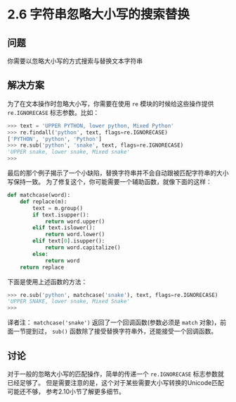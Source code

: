 # 2.6 字符串忽略大小写的搜索替换

## 问题

你需要以忽略大小写的方式搜索与替换文本字符串

## 解决方案

为了在文本操作时忽略大小写，你需要在使用 `re` 模块的时候给这些操作提供 `re.IGNORECASE` 标志参数。比如：

```python
>>> text = 'UPPER PYTHON, lower python, Mixed Python'
>>> re.findall('python', text, flags=re.IGNORECASE)
['PYTHON', 'python', 'Python']
>>> re.sub('python', 'snake', text, flags=re.IGNORECASE)
'UPPER snake, lower snake, Mixed snake'
>>>
```

最后的那个例子揭示了一个小缺陷，替换字符串并不会自动跟被匹配字符串的大小写保持一致。 为了修复这个，你可能需要一个辅助函数，就像下面的这样：

```python
def matchcase(word):
    def replace(m):
        text = m.group()
        if text.isupper():
            return word.upper()
        elif text.islower():
            return word.lower()
        elif text[0].isupper():
            return word.capitalize()
        else:
            return word
    return replace
```

下面是使用上述函数的方法：

```python
>>> re.sub('python', matchcase('snake'), text, flags=re.IGNORECASE)
'UPPER SNAKE, lower snake, Mixed Snake'
>>>
```

译者注： `matchcase('snake')` 返回了一个回调函数(参数必须是 `match` 对象)，前面一节提到过， `sub()` 函数除了接受替换字符串外，还能接受一个回调函数。

## 讨论

对于一般的忽略大小写的匹配操作，简单的传递一个 `re.IGNORECASE` 标志参数就已经足够了。 但是需要注意的是，这个对于某些需要大小写转换的Unicode匹配可能还不够， 参考2.10小节了解更多细节。